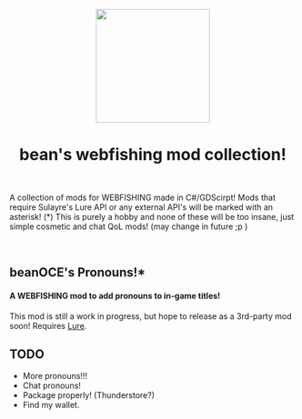 <p align="center">
<img src="https://github.com/user-attachments/assets/027c8278-df3d-4c2d-9a1b-6324732385ec" height=200px width=200px>
</p>

<h1 align="center">
  bean's webfishing mod collection!
</h1>
<br>

<p>A collection of mods for WEBFISHING made in C#/GDScirpt! Mods that require Sulayre's Lure API or any external API's will be marked with an asterisk! (*)
This is purely a hobby and none of these will be too insane, just simple cosmetic and chat QoL mods! (may change in future ;p )</p>
<br>

## beanOCE's Pronouns!*
#### A WEBFISHING mod to add pronouns to in-game titles!

This mod is still a work in progress, but hope to release as a 3rd-party mod soon! Requires [Lure](https://github.com/Sulayre/WebfishingLure).

## TODO
- More pronouns!!!
- Chat pronouns!
- Package properly! (Thunderstore?)
- Find my wallet.

